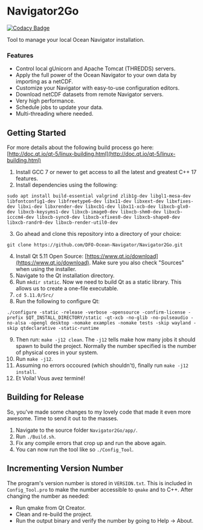 # Navigator2Go

[![Codacy Badge](https://api.codacy.com/project/badge/Grade/32d9cc8cd9784783afc17c4e9bd3490e)](https://www.codacy.com/app/htmlboss/Ocean-Navigator-Config-Tool?utm_source=github.com&amp;utm_medium=referral&amp;utm_content=DFO-Ocean-Navigator/Ocean-Navigator-Config-Tool&amp;utm_campaign=Badge_Grade)

Tool to manage your local Ocean Navigator installation.

### Features
* Control local gUnicorn and Apache Tomcat (THREDDS) servers.
* Apply the full power of the Ocean Navigator to your own data by importing as a netCDF.
* Customize your Navigator with easy-to-use configuration editors.
* Download netCDF datasets from remote Navigator servers.
* Very high performance.
* Schedule jobs to update your data.
* Multi-threading where needed.

## Getting Started

For more details about the following build process go here: [http://doc.qt.io/qt-5/linux-building.html](http://doc.qt.io/qt-5/linux-building.html)

1. Install GCC 7 or newer to get access to all the latest and greatest C++ 17 features.
2. Install dependencies using the following:
```shell
sudo apt install build-essential valgrind zlib1g-dev libgl1-mesa-dev libfontconfig1-dev libfreetype6-dev libx11-dev libxext-dev libxfixes-dev libxi-dev libxrender-dev libxcb1-dev libx11-xcb-dev libxcb-glx0-dev libxcb-keysyms1-dev libxcb-image0-dev libxcb-shm0-dev libxcb-icccm4-dev libxcb-sync0-dev libxcb-xfixes0-dev libxcb-shape0-dev libxcb-randr0-dev libxcb-render-util0-dev
```
3. Go ahead and clone this repository into a directory of your choice:
```shell
git clone https://github.com/DFO-Ocean-Navigator/Navigator2Go.git
```
4. Install Qt 5.11 Open Source: [https://www.qt.io/download](https://www.qt.io/download). Make sure you also check "Sources" when using the installer.
5. Navigate to the Qt installation directory.
6. Run `mkdir static`. Now we need to build Qt as a static library. This allows us to create a one-file executable.
7. `cd 5.11.0/Src/`
8. Run the following to configure Qt:
```shell
./configure -static -release -verbose -opensource -confirm-license -prefix $QT_INSTALL_DIRECTORY/static -qt-xcb -no-glib -no-pulseaudio -no-alsa -opengl desktop -nomake examples -nomake tests -skip wayland -skip qtdeclarative -static-runtime
```
9. Then run: `make -j12 clean`. The `-j12` tells make how many jobs it should spawn to build the project. Normally the number specified is the number of physical cores in your system.
10. Run `make -j12`.
11. Assuming no errors occoured (which shouldn't), finally run `make -j12 install`.
12. Et Voila! Vous avez terminé!

## Building for Release
So, you've made some changes to my lovely code that made it even more awesome. Time to send it out to the masses.
1. Navigate to the source folder `Navigator2Go/app/`.
2. Run `./Build.sh`.
3. Fix any compile errors that crop up and run the above again.
4. You can now run the tool like so `./Config_Tool`.

## Incrementing Version Number
The program's version number is stored in `VERSION.txt`. This is included in `Config_Tool.pro` to make the number accessible to `qmake` and to C++.
After changing the number as needed:
* Run qmake from Qt Creator.
* Clean and re-build the project.
* Run the output binary and verify the number by going to Help -> About.
